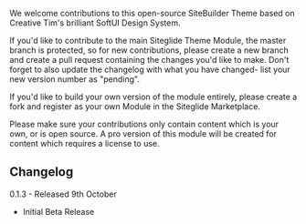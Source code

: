 We welcome contributions to this open-source SiteBuilder Theme based on Creative Tim's brilliant SoftUI Design System. 

If you'd like to contribute to the main Siteglide Theme Module, the master branch is protected, so for new contributions, please create a new branch and create a pull request containing the changes you'd like to make. Don't forget to also update the changelog with what you have changed- list your new version number as "pending".

If you'd like to build your own version of the module entirely, please create a fork and register as your own Module in the Siteglide Marketplace.

Please make sure your contributions only contain content which is your own, or is open source. A pro version of this module will be created for content which requires a license to use. 

## Changelog

0.1.3 - Released 9th October

- Initial Beta Release
